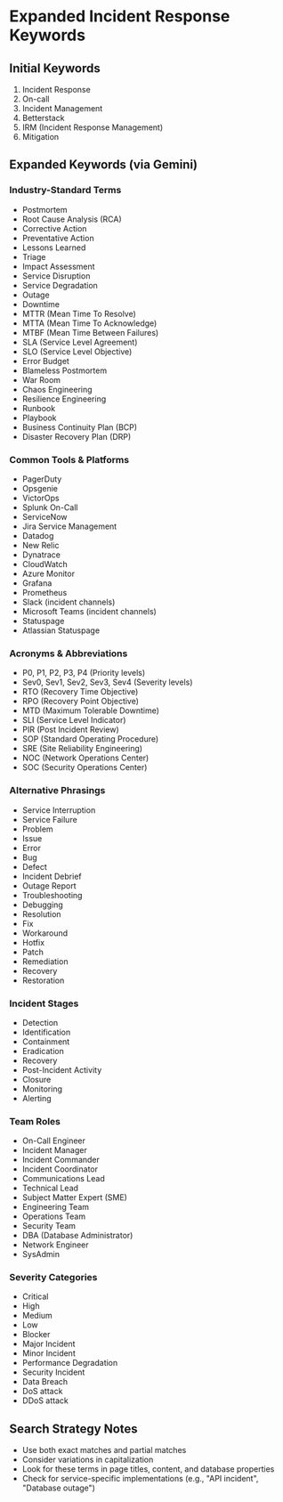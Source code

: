 # Expanded Incident Response Keywords

## Initial Keywords
1. Incident Response
2. On-call
3. Incident Management
4. Betterstack
5. IRM (Incident Response Management)
6. Mitigation

## Expanded Keywords (via Gemini)

### Industry-Standard Terms
- Postmortem
- Root Cause Analysis (RCA)
- Corrective Action
- Preventative Action
- Lessons Learned
- Triage
- Impact Assessment
- Service Disruption
- Service Degradation
- Outage
- Downtime
- MTTR (Mean Time To Resolve)
- MTTA (Mean Time To Acknowledge)
- MTBF (Mean Time Between Failures)
- SLA (Service Level Agreement)
- SLO (Service Level Objective)
- Error Budget
- Blameless Postmortem
- War Room
- Chaos Engineering
- Resilience Engineering
- Runbook
- Playbook
- Business Continuity Plan (BCP)
- Disaster Recovery Plan (DRP)

### Common Tools & Platforms
- PagerDuty
- Opsgenie
- VictorOps
- Splunk On-Call
- ServiceNow
- Jira Service Management
- Datadog
- New Relic
- Dynatrace
- CloudWatch
- Azure Monitor
- Grafana
- Prometheus
- Slack (incident channels)
- Microsoft Teams (incident channels)
- Statuspage
- Atlassian Statuspage

### Acronyms & Abbreviations
- P0, P1, P2, P3, P4 (Priority levels)
- Sev0, Sev1, Sev2, Sev3, Sev4 (Severity levels)
- RTO (Recovery Time Objective)
- RPO (Recovery Point Objective)
- MTD (Maximum Tolerable Downtime)
- SLI (Service Level Indicator)
- PIR (Post Incident Review)
- SOP (Standard Operating Procedure)
- SRE (Site Reliability Engineering)
- NOC (Network Operations Center)
- SOC (Security Operations Center)

### Alternative Phrasings
- Service Interruption
- Service Failure
- Problem
- Issue
- Error
- Bug
- Defect
- Incident Debrief
- Outage Report
- Troubleshooting
- Debugging
- Resolution
- Fix
- Workaround
- Hotfix
- Patch
- Remediation
- Recovery
- Restoration

### Incident Stages
- Detection
- Identification
- Containment
- Eradication
- Recovery
- Post-Incident Activity
- Closure
- Monitoring
- Alerting

### Team Roles
- On-Call Engineer
- Incident Manager
- Incident Commander
- Incident Coordinator
- Communications Lead
- Technical Lead
- Subject Matter Expert (SME)
- Engineering Team
- Operations Team
- Security Team
- DBA (Database Administrator)
- Network Engineer
- SysAdmin

### Severity Categories
- Critical
- High
- Medium
- Low
- Blocker
- Major Incident
- Minor Incident
- Performance Degradation
- Security Incident
- Data Breach
- DoS attack
- DDoS attack

## Search Strategy Notes
- Use both exact matches and partial matches
- Consider variations in capitalization
- Look for these terms in page titles, content, and database properties
- Check for service-specific implementations (e.g., "API incident", "Database outage")